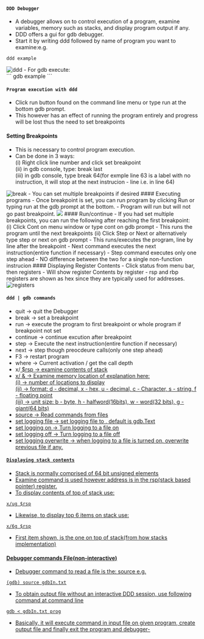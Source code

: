 #### `DDD Debugger`
- A debugger allows on to control execution of a program, examine variables, memory such as stacks, and display program output if any.
- DDD offers a gui for gdb debugger.
- Start it by writing ddd followed by name of program you want to examine:e.g.<br>
```
ddd example
```
<img src="./ddd.png" alt="ddd">
- For gdb execute:<br>
```
gdb example
```

#### `Program execution with ddd`
- Click run button found on the command line menu or type run at the bottom gdb prompt.
- This however has an effect of running the program entirely and progress will be lost thus the need to set breakpoints
#### Setting Breakpoints
- This is necessary to control program execution.
- Can be done in 3 ways:<br>
(i) Right click line number and click set breakpoint<br>
(ii) in gdb console, type: break last<br>
(iii) in gdb console, type break 64(for exmple line 63 is a label with no instruction, it will stop at the next instrucion - line i.e. in line 64)
<img src="./break.png" alt="break">
- You can set multiple breakpoints if desired
#### Executing programs
- Once breakpoint is set, you can run program by clicking Run or typing run at the gdb prompt at the bottom.
- Program will run but will not go past breakpoint.
<img src="./breakpoint.png" alt-"breakpoint">
#### Run/continue
- If you had set multiple breakpoints, you can run the following after reaching the first breakpoint:<br>
(i) Click Cont on menu window or type cont on gdb prompt - This runs the program until the next breakpoints
(ii) Click Step or Next or alternatively type step or next on gdb prompt - This runs/executes the program, line by line after the breakpoint
- Next command executes the next instruction(entire function if necessary)
- Step command executes only one step ahead
- NO difference between the two for a single non-function instrucion
#### Displaying Register Contents
- Click status from menu bar, then registers
- Will show register Contents by register
- rsp and rbp registers are shown as hex since they are typically used for addresses.
<img src="./registers.png" alt="registers">

#### `ddd | gdb commands`
- quit -> quit the Debugger
- break -> set a breakpoint
- run -> execute the program to first breakpoint or whole program if breakpoint not set
- continue -> continue excution after breakpoint
- step -> Execute the next instruction(entire function if necessary)
- next -> step though preocdeure calls(only one step ahead)
- F3 -> restart program
- where -> Current activation / get the call depth
- x/<n><f><u> $rsp -> examine contents of stack
- x/<n><f><u> &<variable> -> Examine memory location of <variable>
explanation here:<br>
(i) <n> -> number of locations to display<br>
(ii) <f> -> format: d - decimal, x - hex, u - decimal, c - Character, s - string, f - floating point<br>
(iii) <u> -> unit size: b - byte, h - halfword(16bits), w - word(32 bits), g - giant(64 bits)<br>
- source <filename> -> Read commands from files
- set logging file <filename> -> set logging file to <filename>, default is gdb.Text
- set logging on -> Turn logging to a file on
- set logging off -> Turn logging to a file off
- set logging overwrite -> when logging to a file is turned on, overwrite previous file if any.

#### `Displaying stack contents`
- Stack is normally comprised of 64 bit unsigned elements
- Examine command is used however address is in the rsp(stack based pointer) register.
- To display contents of top of stack use:
```
x/ug $rsp
```
- Likewise, to display top 6 items on stack use:
```
x/6g $rsp
```
- First item shown, is the one on top of stack(from how stacks implementation)


#### Debugger commands File(non-interactive)
-  Debugger command to read a file is the: source <filename>e.g.<br>
```
(gdb) source gdbIn.txt
```
- To obtain output file without an interactive DDD session, use following command at command line<br>
```
gdb < gdbIn.txt prog
```
- Basically, it will execute command in input file on given program, create output file and finally exit the program and debugger-
